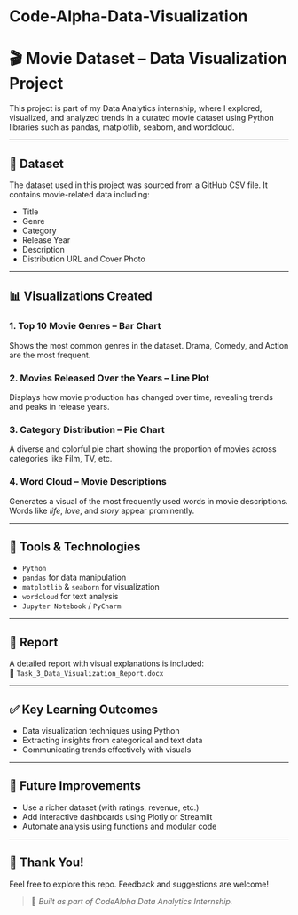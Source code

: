 # Code-Alpha-Data-Visualization
# 🎬 Movie Dataset – Data Visualization Project

This project is part of my Data Analytics internship, where I explored, visualized, and analyzed trends in a curated movie dataset using Python libraries such as pandas, matplotlib, seaborn, and wordcloud.

---

## 📁 Dataset
The dataset used in this project was sourced from a GitHub CSV file. It contains movie-related data including:
- Title
- Genre
- Category
- Release Year
- Description
- Distribution URL and Cover Photo

---

## 📊 Visualizations Created

### 1. **Top 10 Movie Genres – Bar Chart**
Shows the most common genres in the dataset. Drama, Comedy, and Action are the most frequent.

### 2. **Movies Released Over the Years – Line Plot**
Displays how movie production has changed over time, revealing trends and peaks in release years.

### 3. **Category Distribution – Pie Chart**
A diverse and colorful pie chart showing the proportion of movies across categories like Film, TV, etc.

### 4. **Word Cloud – Movie Descriptions**
Generates a visual of the most frequently used words in movie descriptions. Words like *life*, *love*, and *story* appear prominently.

---

## 🧰 Tools & Technologies
- `Python`
- `pandas` for data manipulation
- `matplotlib` & `seaborn` for visualization
- `wordcloud` for text analysis
- `Jupyter Notebook` / `PyCharm`

---

## 📄 Report
A detailed report with visual explanations is included:  
📎 `Task_3_Data_Visualization_Report.docx`

---

## ✅ Key Learning Outcomes
- Data visualization techniques using Python
- Extracting insights from categorical and text data
- Communicating trends effectively with visuals

---

## 🚀 Future Improvements
- Use a richer dataset (with ratings, revenue, etc.)
- Add interactive dashboards using Plotly or Streamlit
- Automate analysis using functions and modular code

---

## 🙌 Thank You!
Feel free to explore this repo. Feedback and suggestions are welcome!

> 🔗 *Built as part of CodeAlpha Data Analytics Internship.*
